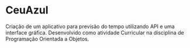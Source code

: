 # CeuAzul
Criação de um aplicativo para previsão do tempo utilizando API e uma interface gráfica. Desenvolvido como atividade Curricular na disciplina de Programação Orientada a Objetos.
